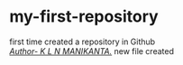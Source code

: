 # my-first-repository
first time created a repository in Github
<br>
<i><u>Author- K L N MANIKANTA.</i></u>
new file created